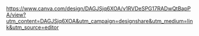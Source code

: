 https://www.canva.com/design/DAGJSjq6XOA/v1RVDeSPG17RADwQtBapPA/view?utm_content=DAGJSjq6XOA&utm_campaign=designshare&utm_medium=link&utm_source=editor
